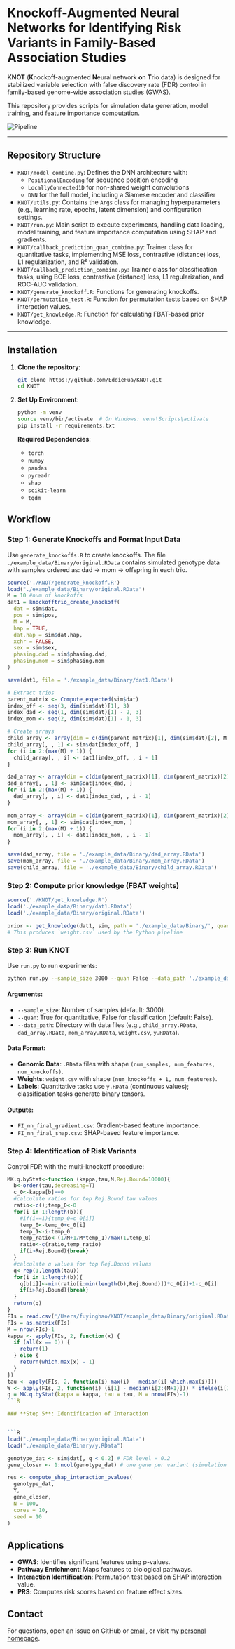 # Knockoff-Augmented Neural Networks for Identifying Risk Variants in Family-Based Association Studies

**KNOT** (**K**nockoff-augmented **N**eural network **o**n **T**rio data) is designed for stabilized variable selection with false discovery rate (FDR) control in family-based genome-wide association studies (GWAS).

This repository provides scripts for simulation data generation, model training, and feature importance computation.

![Pipeline](figure/framework.jpg)

---

## Repository Structure

- `KNOT/model_combine.py`: Defines the DNN architecture with:
  - `PositionalEncoding` for sequence position encoding  
  - `LocallyConnected1D` for non-shared weight convolutions  
  - `DNN` for the full model, including a Siamese encoder and classifier  
- `KNOT/utils.py`: Contains the `Args` class for managing hyperparameters (e.g., learning rate, epochs, latent dimension) and configuration settings.  
- `KNOT/run.py`: Main script to execute experiments, handling data loading, model training, and feature importance computation using SHAP and gradients.  
- `KNOT/callback_prediction_quan_combine.py`: Trainer class for quantitative tasks, implementing MSE loss, contrastive (distance) loss, L1 regularization, and R² validation.  
- `KNOT/callback_prediction_combine.py`: Trainer class for classification tasks, using BCE loss, contrastive (distance) loss, L1 regularization, and ROC-AUC validation.  
- `KNOT/generate_knockoff.R`: Functions for generating knockoffs.  
- `KNOT/permutation_test.R`: Function for permutation tests based on SHAP interaction values.  
- `KNOT/get_knowledge.R`: Function for calculating FBAT-based prior knowledge.

---

## Installation

1. **Clone the repository**:

   ```bash
   git clone https://github.com/EddieFua/KNOT.git
   cd KNOT

2. **Set Up Environment**:

   ```bash
   python -m venv
   source venv/bin/activate  # On Windows: venv\Scripts\activate
   pip install -r requirements.txt
   ```

   **Required Dependencies**:

   - `torch`
   - `numpy`
   - `pandas`
   - `pyreadr`
   - `shap`
   - `scikit-learn`
   - `tqdm`

## Workflow

### **Step 1**: Generate Knockoffs and Format Input Data
Use `generate_knockoffs.R` to create knockoffs.
The file `./example_data/Binary/original.RData` contains simulated genotype data with samples ordered as: dad → mom → offspring in each trio.
```R
source('./KNOT/generate_knockoff.R')
load("./example_data/Binary/original.RData")
M = 10 #num of knockoffs
dat1 = knockofftrio_create_knockoff(
  dat = sim$dat,
  pos = sim$pos,
  M = M,
  hap = TRUE,
  dat.hap = sim$dat.hap,
  xchr = FALSE,
  sex = sim$sex,
  phasing.dad = sim$phasing.dad,
  phasing.mom = sim$phasing.mom
)

save(dat1, file = './example_data/Binary/dat1.RData')

# Extract trios
parent_matrix <- Compute_expected(sim$dat)
index_off <- seq(3, dim(sim$dat)[1], 3)
index_dad <- seq(1, dim(sim$dat)[1] - 2, 3)
index_mom <- seq(2, dim(sim$dat)[1] - 1, 3)

# Create arrays
child_array <- array(dim = c(dim(parent_matrix)[1], dim(sim$dat)[2], M + 1))
child_array[, , 1] <- sim$dat[index_off, ]
for (i in 2:(max(M) + 1)) {
  child_array[, , i] <- dat1[index_off, , i - 1]
}

dad_array <- array(dim = c(dim(parent_matrix)[1], dim(parent_matrix)[2], max(M) + 1))
dad_array[, , 1] <- sim$dat[index_dad, ]
for (i in 2:(max(M) + 1)) {
  dad_array[, , i] <- dat1[index_dad, , i - 1]
}

mom_array <- array(dim = c(dim(parent_matrix)[1], dim(parent_matrix)[2], max(M) + 1))
mom_array[, , 1] <- sim$dat[index_mom, ]
for (i in 2:(max(M) + 1)) {
  mom_array[, , i] <- dat1[index_mom, , i - 1]
}

save(dad_array, file = './example_data/Binary/dad_array.RData')
save(mom_array, file = './example_data/Binary/mom_array.RData')
save(child_array, file = './example_data/Binary/child_array.RData')
```

### **Step 2**: Compute prior knowledge (FBAT weights)
```R
source('./KNOT/get_knowledge.R')
load('./example_data/Binary/dat1.RData')
load('./example_data/Binary/original.RData')

prior <- get_knowledge(dat1, sim, path = './example_data/Binary/', quan = FALSE)
# This produces `weight.csv` used by the Python pipeline
```

### **Step 3**: Run KNOT

Use `run.py` to run experiments:
```bash
python run.py --sample_size 3000 --quan False --data_path './example_data/Binary/'
```

#### Arguments:

- `--sample_size`: Number of samples (default: 3000).
- `--quan`: True for quantitative, False for classification (default: False).
- `--data_path`: Directory with data files (e.g., `child_array.RData`, `dad_array.RData`, `mom_array.RData`, `weight.csv`, `y.RData`).

#### Data Format:

- **Genomic Data**: `.RData` files with shape `(num_samples, num_features, num_knockoffs)`.
- **Weights**: `weight.csv` with shape `(num_knockoffs + 1, num_features)`.
- **Labels**: Quantitative tasks use `y.RData` (continuous values); classification tasks generate binary tensors.

#### Outputs:

- `FI_nn_final_gradient.csv`: Gradient-based feature importance.
- `FI_nn_final_shap.csv`: SHAP-based feature importance.

### **Step 4**: Identification of Risk Variants
Control FDR with the multi-knockoff procedure:
```R
MK.q.byStat<-function (kappa,tau,M,Rej.Bound=10000){
  b<-order(tau,decreasing=T)
  c_0<-kappa[b]==0
  #calculate ratios for top Rej.Bound tau values
  ratio<-c();temp_0<-0
  for(i in 1:length(b)){
    #if(i==1){temp_0=c_0[i]}
    temp_0<-temp_0+c_0[i]
    temp_1<-i-temp_0
    temp_ratio<-(1/M+1/M*temp_1)/max(1,temp_0)
    ratio<-c(ratio,temp_ratio)
    if(i>Rej.Bound){break}
  }
  #calculate q values for top Rej.Bound values
  q<-rep(1,length(tau))
  for(i in 1:length(b)){
    q[b[i]]<-min(ratio[i:min(length(b),Rej.Bound)])*c_0[i]+1-c_0[i]
    if(i>Rej.Bound){break}
  }
  return(q)
}
FIs = read.csv('/Users/fuyinghao/KNOT/example_data/Binary/original.RData', header = F)
FIs = as.matrix(FIs)
M = nrow(FIs)-1
kappa <- apply(FIs, 2, function(x) {
  if (all(x == 0)) {
    return(1)
  } else {
    return(which.max(x) - 1)
  }
})
tau <- apply(FIs, 2, function(i) max(i) - median(i[-which.max(i)]))
W <- apply(FIs, 2, function(i) (i[1] - median(i[2:(M+1)])) * ifelse(i[1] >= max(i[2:(M+1)]), 1, 0))
q = MK.q.byStat(kappa = kappa, tau = tau, M = nrow(FIs)-1)
```R

### **Step 5**: Identification of Interaction


```R
load("./example_data/Binary/original.RData")
load("./example_data/Binary/y.RData")

genotype_dat <- sim$dat[, q < 0.2] # FDR level = 0.2
gene_closer <- 1:ncol(genotype_dat) # one gene per variant (simulation setting)

res <- compute_shap_interaction_pvalues(
  genotype_dat,
  Y,
  gene_closer,
  N = 100,
  cores = 10,
  seed = 10
)
```

## Applications

- **GWAS**: Identifies significant features using p-values.
- **Pathway Enrichment**: Maps features to biological pathways.
- **Interaction Identification**: Permutation test based on SHAP interaction value.
- **PRS**: Computes risk scores based on feature effect sizes.


## Contact

For questions, open an issue on GitHub or [email](yinghao.fu@my.cityu.edu.hk), or visit my [personal homepage](https://eddiefua.github.io/).
